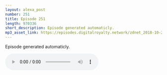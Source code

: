 ```yaml
---
layout: alexa_post
number: 251
title: Episode 251
length: 970336
short_description: Episode generated automaticly.
mp3_asset_link: https://episodes.digitalroyalty.network/zdnet_2018-10-23_01-00-05.mp3
---
```


Episode generated automaticly.

<audio controls>
    <source src="{{ page.mp3_asset_link }}" type="audio/mpeg">
</audio>
